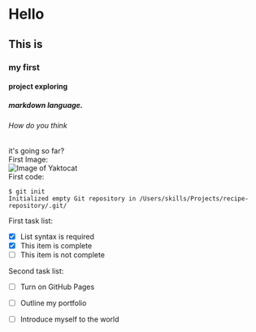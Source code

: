 # Hello
## This is
### my first
#### project exploring
##### markdown language.
###### How do you think  
it's going so far?  
First Image:  
![Image of Yaktocat](https://octodex.github.com/images/yaktocat.png)  
First code:  
```
$ git init
Initialized empty Git repository in /Users/skills/Projects/recipe-repository/.git/
```
First task list:  
- [x] List syntax is required
- [x] This item is complete
- [ ] This item is not complete
  
Second task list:
- [ ] Turn on GitHub Pages
- [ ] Outline my portfolio
- [ ] Introduce myself to the world

